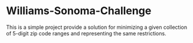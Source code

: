 # Williams-Sonoma-Challenge
This is a simple project provide a solution for minimizing a given collection of 5-digit zip code ranges and representing the same restrictions.
